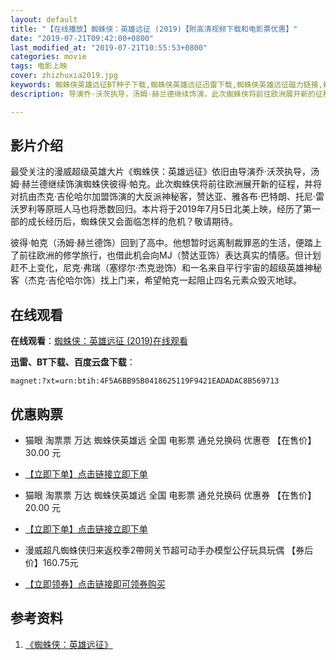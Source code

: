 ```yaml
---
layout: default
title: "【在线播放】蜘蛛侠：英雄远征 (2019)【附高清视频下载和电影票优惠】"
date: "2019-07-21T09:42:00+0800"
last_modified_at: "2019-07-21T10:55:53+0800"
categories: movie
tags: 电影上映
cover: zhizhuxia2019.jpg
keywords: 蜘蛛侠英雄远征BT种子下载,蜘蛛侠英雄远征迅雷下载,蜘蛛侠英雄远征磁力链接,蜘蛛侠英雄远征720p,蜘蛛侠英雄远征1080
description: 导演乔·沃茨执导，汤姆·赫兰德继续饰演，此次蜘蛛侠将前往欧洲展开新的征程，也借此机会向MJ（赞达亚饰）表达真实的情感。《蜘蛛侠 英雄远征》电影在线观看BT迅雷百度云盘磁力链下载

---
```


## 影片介绍

最受关注的漫威超级英雄大片《蜘蛛侠：英雄远征》依旧由导演乔·沃茨执导，汤姆·赫兰德继续饰演蜘蛛侠彼得·帕克。此次蜘蛛侠将前往欧洲展开新的征程，并将对抗由杰克·吉伦哈尔加盟饰演的大反派神秘客，赞达亚、雅各布·巴特朗、托尼·雷沃罗利等原班人马也将悉数回归。本片将于2019年7月5日北美上映，经历了第一部的成长经历后，蜘蛛侠又会面临怎样的危机？敬请期待。

彼得·帕克（汤姆·赫兰德饰）回到了高中。他想暂时远离制裁罪恶的生活，便踏上了前往欧洲的修学旅行，也借此机会向MJ（赞达亚饰）表达真实的情感。但计划赶不上变化，尼克·弗瑞（塞缪尔·杰克逊饰）和一名来自平行宇宙的超级英雄神秘客（杰克·吉伦哈尔饰）找上门来，希望帕克一起阻止四名元素众毁灭地球。

## 在线观看

**在线观看**：[蜘蛛侠：英雄远征 (2019)在线观看](http://www.btbtdy.me/play/16380-0-0.html)

**迅雷、BT下载、百度云盘下载**：

	magnet:?xt=urn:btih:4F5A6BB95B0418625119F9421EADADAC8B569713

## 优惠购票

* 猫眼 淘票票 万达 蜘蛛侠英雄远 全国 电影票 通兑兑换码 优惠卷 【在售价】30.00 元

* [【立即下单】点击链接立即下单](https://s.click.taobao.com/t?e=m%3D2%26s%3DcOEWWSFogiUcQipKwQzePOeEDrYVVa64LKpWJ%2Bin0XLjf2vlNIV67r7abkv0zGkVbJxUEh8sgi9FzjN9hD2WgqNloZYdv3EG6YKsWt4FgAKH%2BMEfhKnvwl9EeTtntI440rU7bvMfl7FugqAJwg9fuRzRiEB4KfXkzRD18rVfQC7Qi04ZWz7rmbEMX4Pql0oQFOpxuZIQxLIdA80niSzcPA%3D%3D&scm=null&pvid=null&app_pvid=59590_11.226.223.157_122959_1563676860010&ptl=floorId:17741;app_pvid:59590_11.226.223.157_122959_1563676860010&union_lens=lensId:0b0833a9_0e69_16c126732e3_6139)

* 猫眼 淘票票 万达 蜘蛛侠英雄远 全国 电影票 通兑兑换码 优惠券 【在售价】20.00 元

* [【立即下单】点击链接立即下单](https://s.click.taobao.com/t?e=m%3D2%26s%3DecdUyFJdBrQcQipKwQzePOeEDrYVVa64LKpWJ%2Bin0XLjf2vlNIV67r7abkv0zGkVJdux29CqXYlFzjN9hD2WgqNloZYdv3EG6YKsWt4FgAKH%2BMEfhKnvwl9EeTtntI440rU7bvMfl7Ee%2Bw4vJUzwZ%2B8jY%2BSFIVEDskmx5kiO8DpndR0CisZIhY6mecAjDYvY9mDOWtLZMiM9peD8rCcfzw%3D%3D&scm=null&pvid=null&app_pvid=59590_11.141.18.193_52322_1563676894123&ptl=floorId:17741;app_pvid:59590_11.141.18.193_52322_1563676894123&union_lens=lensId:0b0833a9_0e69_16c126732e3_613a)

* 漫威超凡蜘蛛侠归来返校季2帶网关节超可动手办模型公仔玩具玩偶 【券后价】160.75元

* [【立即领券】点击链接即可领券购买](https://uland.taobao.com/coupon/edetail?e=oO0UVub8kuYNfLV8niU3RxsUty%2FyJZUC03%2FX6oiB2V7F8WVlIJ68ALCZhDBP9hN4y5FOJP2gSFX%2FjE4MyFlOrAZtMipfuPKYdNcM7bsgMaO5gjX377ZawAUndXsMm9jV4bizDAbExVFOsirDMNxZFbcZelJt%2BzjyGIXsI9dHuwgRYm68oBwXqs2hYbBojC%2Fh2%2BxdlJ7eYcVIH07HK3v5wJVkf3oIWjLZ2yyKL%2FuyTAI%3D&&app_pvid=59590_11.20.211.196_119501_1563677014594&ptl=floorId:17741;app_pvid:59590_11.20.211.196_119501_1563677014594;tpp_pvid:&union_lens=lensId:0b1b031b_0e5f_16c126955da_327f)

## 参考资料

1. [《蜘蛛侠：英雄远征》](https://baike.baidu.com/item/%E8%9C%98%E8%9B%9B%E4%BE%A0%EF%BC%9A%E8%8B%B1%E9%9B%84%E8%BF%9C%E5%BE%81/22944950?fromtitle=%E8%9C%98%E8%9B%9B%E4%BE%A0%E8%8B%B1%E9%9B%84%E8%BF%9C%E5%BE%81&fromid=23472053&fr=aladdin)
